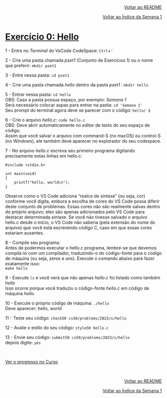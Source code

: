 <p align="right">
   <a href="https://patyfil.github.io/cs50-cc50-harvard/">Voltar ao README</a>
</p>
<p align="right">
   <a href="https://patyfil.github.io/cs50-cc50-harvard/1-C.html">Voltar ao Índice da Semana 1</a>
</p>

# [Exercício 0: Hello](https://cs50.harvard.edu/x/2023/psets/1/hello/)   

1 - Entre no *Terminal* do VsCode CodeSpace: `Ctrl`+`'`  

2 - Crie uma pasta chamada *pset1* (Conjunto de Exercícios 1) ou o nome que preferir: `mkdir pset1`  

3 - Entre nessa pasta: `cd pset1`  

4 - Crie uma pasta chamada *hello* dentro da pasta *pset1* : `mkdir hello`  

5 - Entrar nessa pasta: `cd hello`  
OBS: Caso a pasta possua espaço, por exemplo: *Semana 1*  
Será necessário colocar aspas para entrar na pasta: `cd 'Semana 1'`  
Seu prompt do terminal agora deve se parecer com o código: `hello/ $`

6 - Crie o arquivo *hello.c*: `code hello.c`  
OBS: Deve abrir automaticamente no editor de texto do seu espaço de código.   
Assim que você salvar o arquivo com command-S (no macOS) ou control-S (no Windows), ele também deve aparecer no explorador do seu codespace.  

7 - No arquivo *hello.c* escreva seu primeiro programa digitando precisamente estas linhas em hello.c:  

```
#include <stdio.h>

int main(void)
{
    printf("hello, world\n");
}
```

Observe como o VS Code adiciona “realce de sintaxe” (ou seja, cor) conforme você digita, embora a escolha de cores do VS Code possa diferir deste conjunto de problemas. Essas cores não são realmente salvas dentro do próprio arquivo; eles são apenas adicionados pelo VS Code para destacar determinada sintaxe. Se você não tivesse salvado o arquivo hello.c desde o início, o VS Code não saberia (pela extensão do nome do arquivo) que você está escrevendo código C, caso em que essas cores estariam ausentes.
 
8 - Compile seu programa:  
Antes de podermos executar o hello.c programa, lembre-se que devemos compilá-lo com um compilador, traduzindo-o do código-fonte para o código de máquina (ou seja, zeros e uns). Execute o comando abaixo para fazer exatamente isso:  
`make hello`

9 - Execute `ls` e você verá que não apenas *hello.c* foi listado como também *hello*  
Isso ocorre porque você traduziu o código-fonte *hello.c* em código de máquina *hello*.

10 - Execute o próprio código de máquina: `./hello`  
Deve aparecer: hello, world

11 - Teste seu código: `check50 cs50/problems/2023/x/hello`  

12 - Avalie o estilo do seu código: `style50 hello.c`  

13 - Envie seu código: `submit50 cs50/problems/2023/x/hello`  
depois digite: `yes`  

&nbsp;

[Ver o progresso no Curso](https://cs50.me/cs50x)

&nbsp;

<p align="right">
   <a href="https://patyfil.github.io/cs50-cc50-harvard/">Voltar ao README</a>
</p>
<p align="right">
   <a href="https://patyfil.github.io/cs50-cc50-harvard/1-C.html">Voltar ao Índice da Semana 1</a>
</p>